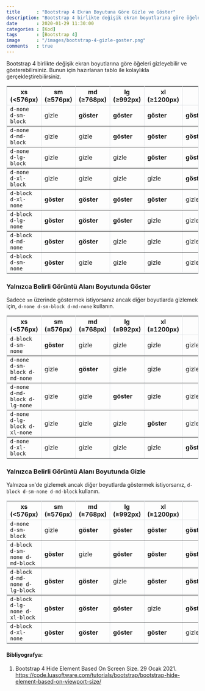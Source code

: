 ```yaml
---
title      : "Bootstrap 4 Ekran Boyutuna Göre Gizle ve Göster"
description: "Bootstrap 4 birlikte değişik ekran boyutlarına göre öğeleri gizleyebilir ve gösterebilirsiniz. Bunun için hazırlanan tablo ile kolaylıkla gerçekleştirebilirsiniz."
date       : 2020-01-29 11:30:00
categories : [Kod]
tags       : [Bootstrap 4]
image      : "/images/bootstrap-4-gizle-goster.png"
comments   : true
---
```


Bootstrap 4 birlikte değişik ekran boyutlarına göre öğeleri gizleyebilir ve gösterebilirsiniz. Bunun için hazırlanan tablo ile kolaylıkla gerçekleştirebilirsiniz. 

<table border="" bordercolor="#dee2e6" cellpadding="10" class="table push-down-30">
<thead>
<tr>
<th>xs (&lt;576px)</th>
<th>sm (≥576px)</th>
<th>md (≥768px)</th>
<th>lg (≥992px)</th>
<th>xl (≥1200px)</th>
<th></th>
</tr>
</thead>
<tbody>
<tr>
<td><code>d-none d-sm-block</code></td>
<td>gizle</td>
<td><strong>göster</strong></td>
<td><strong>göster</strong></td>
<td><strong>göster</strong></td>
<td><strong>göster</strong></td>
</tr>
<tr>
<td><code>d-none d-md-block</code></td>
<td>gizle</td>
<td>gizle</td>
<td><strong>göster</strong></td>
<td><strong>göster</strong></td>
<td><strong>göster</strong></td>
</tr>
<tr>
<td><code>d-none d-lg-block</code></td>
<td>gizle</td>
<td>gizle</td>
<td>gizle</td>
<td><strong>göster</strong></td>
<td><strong>göster</strong></td>
</tr>
<tr>
<td><code>d-none d-xl-block</code></td>
<td>gizle</td>
<td>gizle</td>
<td>gizle</td>
<td>gizle</td>
<td><strong>göster</strong></td>
</tr>
<tr>
<td><code>d-block d-xl-none</code></td>
<td><strong>göster</strong></td>
<td><strong>göster</strong></td>
<td><strong>göster</strong></td>
<td><strong>göster</strong></td>
<td>gizle</td>
</tr>
<tr>
<td><code>d-block d-lg-none</code></td>
<td><strong>göster</strong></td>
<td><strong>göster</strong></td>
<td><strong>göster</strong></td>
<td>gizle</td>
<td>gizle</td>
</tr>
<tr>
<td><code>d-block d-md-none</code></td>
<td><strong>göster</strong></td>
<td><strong>göster</strong></td>
<td>gizle</td>
<td>gizle</td>
<td>gizle</td>
</tr>
<tr>
<td><code>d-block d-sm-none</code></td>
<td><strong>göster</strong></td>
<td>gizle</td>
<td>gizle</td>
<td>gizle</td>
<td>gizle</td>
</tr>
</tbody>
</table>


### Yalnızca Belirli Görüntü Alanı Boyutunda Göster 

Sadece `sm` üzerinde göstermek istiyorsanız ancak diğer boyutlarda gizlemek için, `d-none d-sm-block d-md-none` kullanın.

<table border="" bordercolor="#dee2e6" cellpadding="10" class="table push-down-30">
<thead>
<tr>
<th>xs (&lt;576px)</th>
<th>sm (≥576px)</th>
<th>md (≥768px)</th>
<th>lg (≥992px)</th>
<th>xl (≥1200px)</th>
<th></th>
</tr>
</thead>
<tbody>
<tr>
<td><code>d-block d-sm-none</code></td>
<td><strong>göster</strong></td>
<td>gizle</td>
<td>gizle</td>
<td>gizle</td>
<td>gizle</td>
</tr>
<tr>
<td><code>d-none d-sm-block d-md-none</code></td>
<td>gizle</td>
<td><strong>göster</strong></td>
<td>gizle</td>
<td>gizle</td>
<td>gizle</td>
</tr>
<tr>
<td><code>d-none d-md-block d-lg-none</code></td>
<td>gizle</td>
<td>gizle</td>
<td><strong>göster</strong></td>
<td>gizle</td>
<td>gizle</td>
</tr>
<tr>
<td><code>d-none d-lg-block d-xl-none</code></td>
<td>gizle</td>
<td>gizle</td>
<td>gizle</td>
<td><strong>göster</strong></td>
<td>gizle</td>
</tr>
<tr>
<td><code>d-none d-xl-block</code></td>
<td>gizle</td>
<td>gizle</td>
<td>gizle</td>
<td>gizle</td>
<td><strong>göster</strong></td>
</tr>
</tbody>
</table>

### Yalnızca Belirli Görüntü Alanı Boyutunda Gizle 

Yalnızca `sm`'de gizlemek ancak diğer boyutlarda göstermek istiyorsanız, `d-block d-sm-none d-md-block` kullanın.

<table border="" bordercolor="#dee2e6" cellpadding="10" class="table push-down-30">
<thead>
<tr>
<th>xs (&lt;576px)</th>
<th>sm (≥576px)</th>
<th>md (≥768px)</th>
<th>lg (≥992px)</th>
<th>xl (≥1200px)</th>
<th></th>
</tr>
</thead>
<tbody>
<tr>
<td><code>d-none d-sm-block</code></td>
<td>gizle</td>
<td><strong>göster</strong></td>
<td><strong>göster</strong></td>
<td><strong>göster</strong></td>
<td><strong>göster</strong></td>
</tr>
<tr>
<td><code>d-block d-sm-none d-md-block</code></td>
<td><strong>göster</strong></td>
<td>gizle</td>
<td><strong>göster</strong></td>
<td><strong>göster</strong></td>
<td><strong>göster</strong></td>
</tr>
<tr>
<td><code>d-block d-md-none d-lg-block</code></td>
<td><strong>göster</strong></td>
<td><strong>göster</strong></td>
<td>gizle</td>
<td><strong>göster</strong></td>
<td><strong>göster</strong></td>
</tr>
<tr>
<td><code>d-block d-lg-none d-xl-block</code></td>
<td><strong>göster</strong></td>
<td><strong>göster</strong></td>
<td><strong>göster</strong></td>
<td>gizle</td>
<td><strong>göster</strong></td>
</tr>
<tr>
<td><code>d-block d-xl-none</code></td>
<td><strong>göster</strong></td>
<td><strong>göster</strong></td>
<td><strong>göster</strong></td>
<td><strong>göster</strong></td>
<td>gizle</td>
</tr>
</tbody>
</table>

#### Bibliyografya:

1. Bootstrap 4 Hide Element Based On Screen Size. 29 Ocak 2021. https://code.luasoftware.com/tutorials/bootstrap/bootstrap-hide-element-based-on-viewport-size/